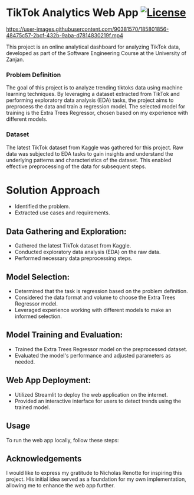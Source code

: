 # TikTok Analytics Web App <font color="blue">[![License](https://img.shields.io/badge/License-MIT-blue.svg)](https://opensource.org/licenses/MIT)</font>
https://user-images.githubusercontent.com/90381570/185801856-48475c57-2bcf-432b-9aba-d7814830219f.mp4

This project is an online analytical dashboard for analyzing TikTok data, developed as part of the Software Engineering Course at the University of Zanjan. 
### Problem Definition
The goal of this project is to analyze trending tiktoks data using machine learning techniques. By leveraging a dataset extracted from TikTok and performing exploratory data analysis (EDA) tasks, the project aims to preprocess the data and train a regression model. The selected model for training is the Extra Trees Regressor, chosen based on my experience with different models.

### Dataset
The latest TikTok dataset from Kaggle was gathered for this project. Raw data was subjected to EDA tasks to gain insights and understand the underlying patterns and characteristics of the dataset. This enabled effective preprocessing of the data for subsequent steps.


# Solution Approach
- Identified the problem.
- Extracted use cases and requirements.

## Data Gathering and Exploration:
- Gathered the latest TikTok dataset from Kaggle.
- Conducted exploratory data analysis (EDA) on the raw data.
- Performed necessary data preprocessing steps.

## Model Selection:
- Determined that the task is regression based on the problem definition.
- Considered the data format and volume to choose the Extra Trees Regressor model.
- Leveraged experience working with different models to make an informed selection.

## Model Training and Evaluation:
- Trained the Extra Trees Regressor model on the preprocessed dataset.
- Evaluated the model's performance and adjusted parameters as needed.

## Web App Deployment:
- Utilized Streamlit to deploy the web application on the internet.
- Provided an interactive interface for users to detect trends using the trained model.

## Usage
To run the web app locally, follow these steps:

## Acknowledgements
I would like to express my gratitude to Nicholas Renotte for inspiring this project. His initial idea served as a foundation for my own implementation, allowing me to enhance the web app further.
